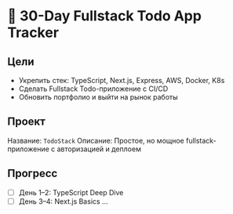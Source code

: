# 🎯 30-Day Fullstack Todo App Tracker

## Цели
- Укрепить стек: TypeScript, Next.js, Express, AWS, Docker, K8s
- Сделать Fullstack Todo-приложение с CI/CD
- Обновить портфолио и выйти на рынок работы

## Проект
Название: `TodoStack`
Описание: Простое, но мощное fullstack-приложение с авторизацией и деплоем

## Прогресс
- [ ] День 1–2: TypeScript Deep Dive
- [ ] День 3–4: Next.js Basics
...
